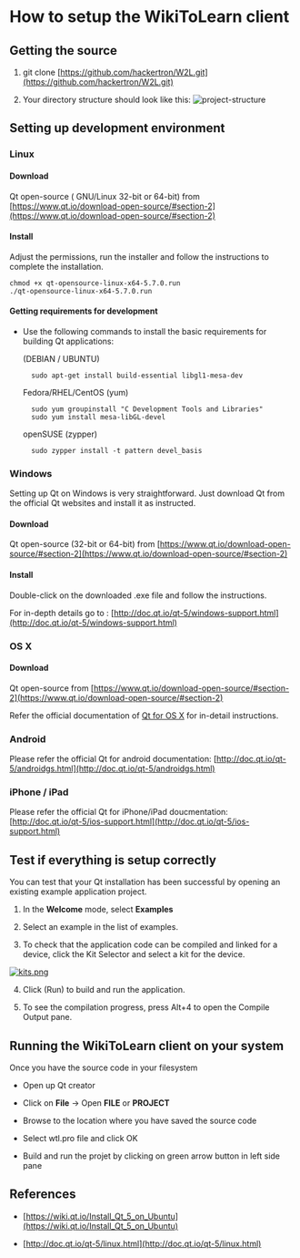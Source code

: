 # How to setup the WikiToLearn client

## Getting the source 

1. git clone [https://github.com/hackertron/W2L.git](https://github.com/hackertron/W2L.git)


2. Your directory structure should look like this: 
![project-structure](https://camo.githubusercontent.com/3023d1503bef4c19b33f4a25d81cff1c28b8f8aa/68747470733a2f2f73332e706f7374696d672e6f72672f6b386477693532777a2f7374727563747572652e706e672e "Title")

## Setting up development environment 

### Linux 

#### Download 

Qt open-source ( GNU/Linux 32-bit or 64-bit) from [https://www.qt.io/download-open-source/#section-2](https://www.qt.io/download-open-source/#section-2)


#### Install

Adjust the permissions, run the installer and follow the instructions to complete the installation.

	chmod +x qt-opensource-linux-x64-5.7.0.run
	./qt-opensource-linux-x64-5.7.0.run
 

#### Getting requirements for development 

- Use the following commands to install the basic requirements for building Qt applications:

	(DEBIAN / UBUNTU)

		sudo apt-get install build-essential libgl1-mesa-dev

	Fedora/RHEL/CentOS (yum)

		sudo yum groupinstall "C Development Tools and Libraries"
		sudo yum install mesa-libGL-devel

	openSUSE (zypper)

		sudo zypper install -t pattern devel_basis




### Windows

Setting up Qt on Windows is very straightforward.
Just download Qt from the official Qt websites and install it as instructed.

#### Download 

Qt open-source (32-bit or 64-bit) from [https://www.qt.io/download-open-source/#section-2](https://www.qt.io/download-open-source/#section-2)


#### Install

Double-click on the downloaded .exe file and follow the instructions. 

For in-depth details go to : [http://doc.qt.io/qt-5/windows-support.html](http://doc.qt.io/qt-5/windows-support.html)



### OS X 

#### Download 

Qt open-source from [https://www.qt.io/download-open-source/#section-2](https://www.qt.io/download-open-source/#section-2)

Refer the official documentation of [Qt for OS X](http://doc.qt.io/qt-5/osx.html) for in-detail instructions.


### Android 

Please refer the official Qt for android documentation: [http://doc.qt.io/qt-5/androidgs.html](http://doc.qt.io/qt-5/androidgs.html)


### iPhone / iPad

Please refer the official Qt for iPhone/iPad doucmentation: [http://doc.qt.io/qt-5/ios-support.html](http://doc.qt.io/qt-5/ios-support.html)


## Test if everything is setup correctly 

You can test that your Qt installation has been successful by opening an existing example application project.


1. In the **Welcome** mode, select **Examples**

2. Select an example in the list of examples.

3. To check that the application code can be compiled and linked for a device, click the Kit Selector and select a kit for the device.

[![kits.png](https://s3.postimg.org/j4dyj9u43/kits.png)](https://postimg.org/image/972xq7mi7/)

4. Click (Run) to build and run the application.

5. To see the compilation progress, press Alt+4 to open the Compile Output pane.


## Running the WikiToLearn client on your system 

Once you have the source code in your filesystem 

- Open up Qt creator 

- Click on **File** -> Open **FILE** or **PROJECT**

- Browse to the location where you have saved the source code 

- Select wtl.pro file and click OK

- Build and run the projet by clicking on green arrow button in left side pane


## References

- [https://wiki.qt.io/Install_Qt_5_on_Ubuntu](https://wiki.qt.io/Install_Qt_5_on_Ubuntu)

- [http://doc.qt.io/qt-5/linux.html](http://doc.qt.io/qt-5/linux.html)
